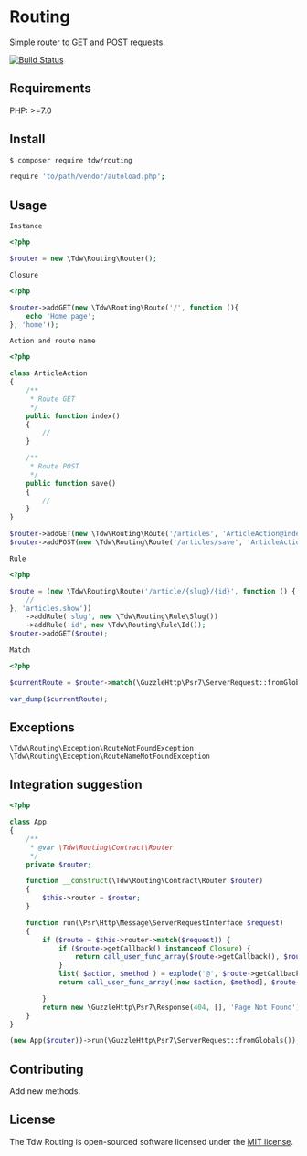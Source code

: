 # Routing

Simple router to GET and POST requests.

[![Build Status](https://travis-ci.org/tiagodevweb/routing.svg?branch=master)](https://travis-ci.org/tiagodevweb/routing)

## Requirements

PHP: >=7.0

## Install

```bash
$ composer require tdw/routing

require 'to/path/vendor/autoload.php';

```

## Usage

`Instance`
```php
<?php

$router = new \Tdw\Routing\Router();
```

`Closure`
```php
<?php

$router->addGET(new \Tdw\Routing\Route('/', function (){
    echo 'Home page';
}, 'home'));
```

`Action and route name`
```php
<?php

class ArticleAction
{
    /**
     * Route GET
     */
    public function index()
    {
        //
    }

    /**
     * Route POST
     */
    public function save()
    {
        //
    }
}

$router->addGET(new \Tdw\Routing\Route('/articles', 'ArticleAction@index', 'article.index'));
$router->addPOST(new \Tdw\Routing\Route('/articles/save', 'ArticleAction@save', 'article.save'));
```

`Rule`
```php
<?php

$route = (new \Tdw\Routing\Route('/article/{slug}/{id}', function () {
    //
}, 'articles.show'))
    ->addRule('slug', new \Tdw\Routing\Rule\Slug())
    ->addRule('id', new \Tdw\Routing\Rule\Id());
$router->addGET($route);
```

`Match`
```php
<?php

$currentRoute = $router->match(\GuzzleHttp\Psr7\ServerRequest::fromGlobals());

var_dump($currentRoute);
```

## Exceptions

```
\Tdw\Routing\Exception\RouteNotFoundException
\Tdw\Routing\Exception\RouteNameNotFoundException
```

## Integration suggestion

```php
<?php

class App
{
    /**
     * @var \Tdw\Routing\Contract\Router
     */
    private $router;

    function __construct(\Tdw\Routing\Contract\Router $router)
    {
        $this->router = $router;
    }

    function run(\Psr\Http\Message\ServerRequestInterface $request)
    {
        if ($route = $this->router->match($request)) {
            if ($route->getCallback() instanceof Closure) {
                return call_user_func_array($route->getCallback(), $route->getParameters());
            }
            list( $action, $method ) = explode('@', $route->getCallback());
            return call_user_func_array([new $action, $method], $route->getParameters());

        }
        return new \GuzzleHttp\Psr7\Response(404, [], 'Page Not Found');
    }
}

(new App($router))->run(\GuzzleHttp\Psr7\ServerRequest::fromGlobals());

```

## Contributing

Add new methods.

## License

The Tdw Routing is open-sourced software licensed under the [MIT license](https://opensource.org/licenses/MIT).